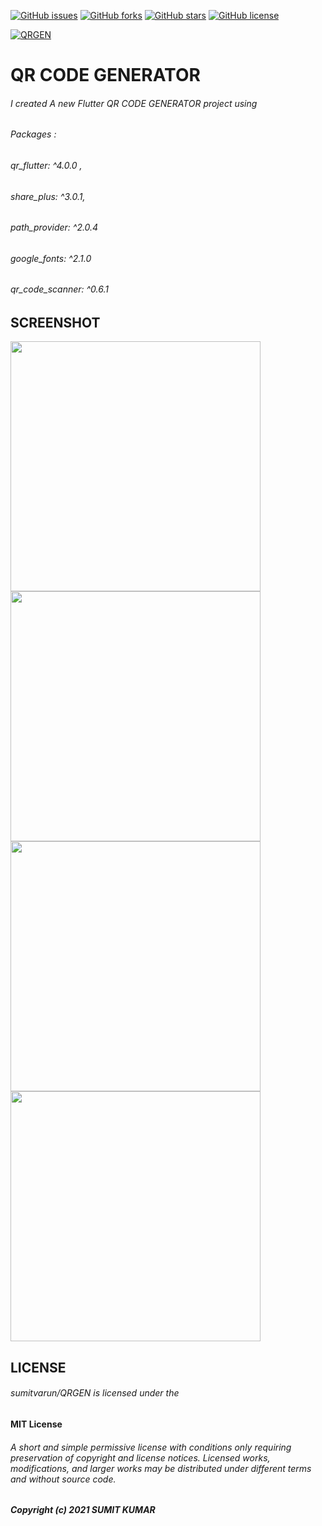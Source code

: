 [![GitHub issues](https://img.shields.io/github/issues/sumitvarun/QRGEN?style=for-the-badge)](https://github.com/sumitvarun/QRGEN/issues)
[![GitHub forks](https://img.shields.io/github/forks/sumitvarun/QRGEN?style=for-the-badge)](https://github.com/sumitvarun/QRGEN/network)
[![GitHub stars](https://img.shields.io/github/stars/sumitvarun/QRGEN?style=for-the-badge)](https://github.com/sumitvarun/QRGEN/stargazers)
[![GitHub license](https://img.shields.io/github/license/sumitvarun/QRGEN?style=for-the-badge)](https://github.com/sumitvarun/QRGEN)

<!--![GENERATE QR CODE (1)compress](https://user-images.githubusercontent.com/52107131/144990593-a7d8e356-2627-4ec2-8e07-efc7d094fafd.jpg)-->

<!--![QRGEN](https://user-images.githubusercontent.com/52107131/145765798-f9625c3d-0658-4a47-b03f-f1a6fc05a6e7.png)-->
[![QRGEN](https://user-images.githubusercontent.com/52107131/145765798-f9625c3d-0658-4a47-b03f-f1a6fc05a6e7.png)](https://galaxy.store/QRGEN123)

# QR CODE GENERATOR 
    




###### I created A new Flutter QR CODE GENERATOR project using 
######  Packages : 
###### qr_flutter: ^4.0.0 ,
###### share_plus: ^3.0.1, 
###### path_provider: ^2.0.4
###### google_fonts: ^2.1.0
###### qr_code_scanner: ^0.6.1

## SCREENSHOT

<div>
  <img src = "https://user-images.githubusercontent.com/52107131/145667932-128317ef-b5ed-41f3-bb72-f5b2b0d2f045.png" height = '400'>
    <img src = "https://user-images.githubusercontent.com/52107131/145667933-2a935628-020d-4637-8e07-bdbb5299bbfb.png" height = '400'>
    <img src = "https://user-images.githubusercontent.com/52107131/145667935-47cc9648-48bd-4b2a-9559-35eadef7edf7.png" height = '400'>
    <img src = "https://user-images.githubusercontent.com/52107131/145667936-38797256-3e76-4528-8625-ad31400fa811.png" height = '400'>

</div>

## LICENSE
###### sumitvarun/QRGEN is licensed under the
#### MIT License
###### A short and simple permissive license with conditions only requiring preservation of copyright and license notices. Licensed works, modifications, and larger works may be distributed under different terms and without source code.
##### Copyright (c) 2021 SUMIT KUMAR


